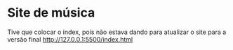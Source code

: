 # Site de música

Tive que colocar o index, pois não estava dando para atualizar o site para a versão final
http://127.0.0.1:5500/index.html
